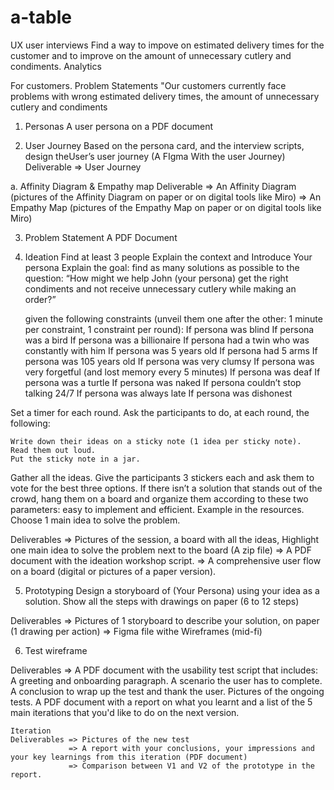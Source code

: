 # a-table

UX
user interviews
Find a way to impove on estimated delivery times for the customer and to improve on the amount of unnecessary cutlery and condiments.
Analytics

For customers.
Problem Statements
"Our customers currently face problems with wrong estimated delivery times, the amount of unnecessary cutlery and condiments


1. Personas
A user persona on a PDF document

2. User Journey
Based on the persona card, and the interview scripts, design theUser’s user journey (A FIgma With the user Journey)
Deliverable => User Journey

 a. Affinity Diagram & Empathy map
    Deliverable => An Affinity Diagram (pictures of the Affinity    Diagram on paper or on digital tools like Miro)
                => An Empathy Map (pictures of the Empathy Map on paper or on digital tools like Miro)

3. Problem Statement
A PDF Document

4. Ideation
Find at least 3 people
Explain the context and Introduce Your persona
Explain the goal:
    find as many solutions as possible to the question: “How might we help John (your persona) get the right condiments and not receive unnecessary cutlery while making an order?”

    given the following constraints (unveil them one after the other: 1 minute per constraint, 1 constraint per round):
        If persona was blind
        If persona was a bird
        If persona was a billionaire
        If persona had a twin who was constantly with him
        If persona was 5 years old
        If persona had 5 arms
        If persona was 105 years old
        If persona was very clumsy
        If persona was very forgetful (and lost memory every 5 minutes)
        If persona was deaf
        If persona was a turtle
        If persona was naked
        If persona couldn’t stop talking 24/7
        If persona was always late
        If persona was dishonest

Set a timer for each round.
Ask the participants to do, at each round, the following:

    Write down their ideas on a sticky note (1 idea per sticky note).
    Read them out loud.
    Put the sticky note in a jar.

Gather all the ideas.
Give the participants 3 stickers each and ask them to vote for the best three options.
If there isn’t a solution that stands out of the crowd, hang them on a board and organize them according to these two parameters: easy to implement and efficient. Example in the resources.
Choose 1 main idea to solve the problem.

Deliverables => Pictures of the session, a board with all the ideas, Highlight one main idea to solve the problem next to the board (A zip file)        => A PDF document with the ideation workshop script.
             => A comprehensive user flow on a board (digital or pictures of a paper version).

5. Prototyping
 Design a storyboard of (Your Persona) using your idea as a solution.
 Show all the steps with drawings on paper (6 to 12 steps)

 Deliverables => Pictures of 1 storyboard to describe your solution, on paper (1 drawing per action)
              => Figma file withe Wireframes (mid-fi)

6. Test wireframe
   
 Deliverables =>  A PDF document with the usability test script     that includes:
        A greeting and onboarding paragraph.
        A scenario the user has to complete.
        A conclusion to wrap up the test and thank the user.
    Pictures of the ongoing tests.
    A PDF document with a report on what you learnt and a list of the 5 main iterations that you'd like to do on the next version.


    Iteration
    Deliverables => Pictures of the new test
                 => A report with your conclusions, your impressions and your key learnings from this iteration (PDF document)
                 => Comparison between V1 and V2 of the prototype in the report.
